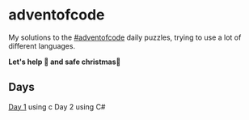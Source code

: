 # adventofcode
 
My solutions to the [#adventofcode](https://adventofcode.com) daily puzzles, trying to use a lot of different languages.

**Let's help 🎅 and safe christmas🎄**

## Days
 
[Day 1](https://github.com/motschel123/adventofcode/tree/main/day1) using c
Day 2 using C#

